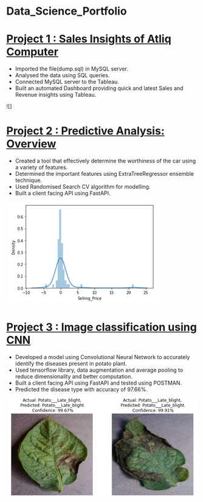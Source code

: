 # Data_Science_Portfolio
# [Project 1 : Sales Insights of Atliq Computer](https://github.com/Saurabh23198/Sales-Insight-of-Atliq-Computer)
* Imported the file(dump.sql) in MySQL server.
* Analysed the data using SQL queries.
* Connected MySQL server to the Tableau.
* Built an automated Dashboard providing quick and latest Sales and Revenue insights using Tableau.

![]

# [Project 2 : Predictive Analysis: Overview](https://github.com/Saurabh23198/Car-Price-Prediction)
* Created a tool that effectively determine the worthiness of the car using a variety of features.
* Determined the important features using ExtraTreeRegressor ensemble technique.
* Used Randomised Search CV algorithm for modelling.
* Built a client facing API using FastAPI.

![](/images/Project_1.PNG)

# [Project 3 : Image classification using CNN](https://github.com/Saurabh23198/Image-Classification-Potato-Diseased-Plants)
* Developed a model using Convolutional Neural Network to accurately identify the diseases present in potato plant.
* Used tensorflow library, data augmentation and average pooling to reduce dimensionality and better computation.
* Built a client facing API using FastAPI and tested using POSTMAN.
* Predicted the disease type with accuracy of 97.66%. 

![](/images/Project_2.PNG)
